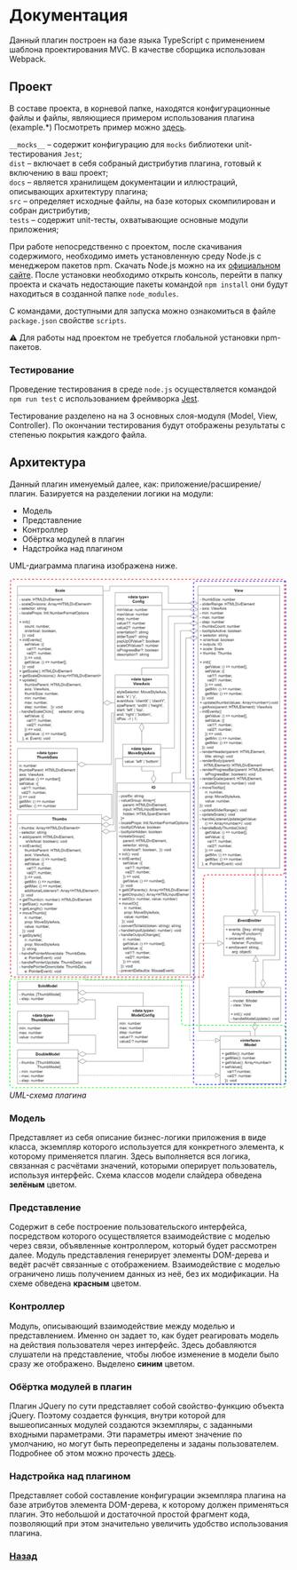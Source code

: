 # Документация

Данный плагин построен на базе языка TypeScript с применением шаблона проектирования MVC. В качестве сборщика использован Webpack.

## Проект

В составе проекта, в корневой папке, находятся конфигурационные файлы и файлы, являющиеся примером использования плагина (example.*)
Посмотреть пример можно [здесь](https://van4e3wt.github.io/Mutilslider_V43/).

`__mocks__` – содержит конфигурацию для `mocks` библиотеки unit-тестирования `Jest`;    
`dist` – включает в себя собраный дистрибутив плагина, готовый к включению в ваш проект;    
`docs` – является хранилищем документации и иллюстраций, описывающих архитектуру плагина;    
`src` – определяет исходные файлы, на базе которых скомпилирован и собран дистрибутив;    
`tests` – содержит unit-тесты, охватывающие основные модули приложения;    

При работе непосредственно с проектом, после скачивания содержимого, необходимо иметь установленную среду Node.js с менеджером пакетов npm. Скачать Node.js можно на их [официальном сайте](https://nodejs.org/).
После установки необходимо открыть консоль, перейти в папку проекта и скачать недостающие пакеты командой `npm install` они будут находиться в созданной папке `node_modules`.

С командами, доступными для запуска можно ознакомиться в файле `package.json` свойстве `scripts`.

:warning: Для работы над проектом не требуется глобальной установки npm-пакетов.

### Тестирование

Проведение тестирования в среде `node.js` осуществляется командой `npm run test` c использованием фреймворка [Jest](https://jestjs.io/).

Тестирование разделено на на 3 основных слоя-модуля (Model, View, Controller). По окончании тестирования будут отображены результаты с степенью покрытия каждого файла.

## Архитектура

Данный плагин именуемый далее, как: приложение/расширение/плагин. Базируется на разделении логики на модули:
* Модель
* Представление
* Контроллер
* Обёртка модулей в плагин
* Надстройка над плагином

UML-диаграмма плагина изображена ниже.

![diagram_UML](https://github.com/Van4e3WT/Mutilslider_V43/blob/master/docs/diagram.png "UML-схема плагина")    
*UML-схема плагина*

### Модель

Представляет из себя описание бизнес-логики приложения в виде класса, экземпляр которого используется для конкретного элемента, к которому применяется плагин. Здесь выполняется вся логика, связанная с расчётами значений, которыми оперирует пользователь, используя интерфейс. Схема классов модели слайдера обведена **зелёным** цветом.

### Представление

Содержит в себе построение пользовательского интерфейса, посредством которого осуществляется взаимодействие с моделью через связи, объявленные контроллером, который будет рассмотрен далее. Модуль представления генерирует элементы DOM-дерева и ведёт расчёт связанные с отображением. Взаимодействие с моделью ограничено лишь получением данных из неё, без их модификации. На схеме обведена **красным** цветом.

### Контроллер

Модуль, описывающий взаимодействие между моделью и представлением. Именно он задает то, как будет реагировать модель на действия пользователя через интерфейс. Здесь добавляются слушатели на представление, чтобы любое изменение в модели было сразу же отображено. Выделено **синим** цветом.

### Обёртка модулей в плагин

Плагин JQuery по сути представляет собой свойство-функцию объекта jQuery. Поэтому создается функция, внутри которой для вышеописанных модулей создаются экземпляры, с заданными входными параметрами. Эти параметры имеют значение по умолчанию, но могут быть переопределены и заданы пользователем. Подробнее об этом можно прочесть [здесь](https://github.com/Van4e3WT/Mutilslider_V43/blob/master/README.md).

### Надстройка над плагином

Представляет собой составление конфигурации экземпляра плагина на базе атрибутов элемента DOM-дерева, к которому должен применяться плагин. Это небольшой и достаточной простой фрагмент кода, позволяющий при этом значительно увеличить удобство использования плагина.

### [Назад](https://github.com/Van4e3WT/Mutilslider_V43/)